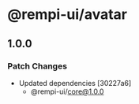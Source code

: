 # @rempi-ui/avatar

## 1.0.0

### Patch Changes

- Updated dependencies [30227a6]
  - @rempi-ui/core@1.0.0
